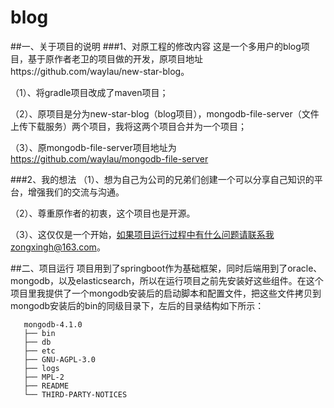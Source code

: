 # blog
##一、关于项目的说明
###1、对原工程的修改内容
这是一个多用户的blog项目，基于原作者老卫的项目做的开发，原项目地址https://github.com/waylau/new-star-blog。

（1）、将gradle项目改成了maven项目；

（2）、原项目是分为new-star-blog（blog项目），mongodb-file-server（文件上传下载服务）两个项目，我将这两个项目合并为一个项目；

（3）、原mongodb-file-server项目地址为 https://github.com/waylau/mongodb-file-server

###2、我的想法
（1）、想为自己为公司的兄弟们创建一个可以分享自己知识的平台，增强我们的交流与沟通。

（2）、尊重原作者的初衷，这个项目也是开源。

（3）、这仅仅是一个开始，如果项目运行过程中有什么问题请联系我zongxingh@163.com。

##二、项目运行
项目用到了springboot作为基础框架，同时后端用到了oracle、mongodb，以及elasticsearch，所以在运行项目之前先安装好这些组件。在这个项目里我提供了一个mongodb安装后的启动脚本和配置文件，把这些文件拷贝到mongodb安装后的bin的同级目录下，左后的目录结构如下所示：


```
   mongodb-4.1.0
   ├── bin
   ├── db
   ├── etc
   ├── GNU-AGPL-3.0
   ├── logs
   ├── MPL-2
   ├── README
   └── THIRD-PARTY-NOTICES
```

